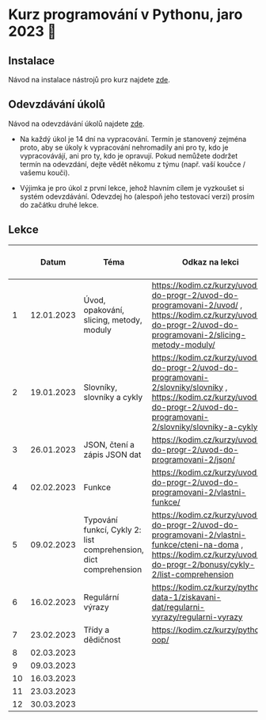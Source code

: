 # Kurz programování v Pythonu, jaro 2023 :snake:

## Instalace
Návod na instalace nástrojů pro kurz najdete [zde](./INSTALACE.md).

## Odevzdávání úkolů
Návod na odevzdávání úkolů najdete [zde](./ODEVZDAVANI-UKOLU.md).

* Na každý úkol je 14 dní na vypracování. Termín je stanovený zejména proto, aby se úkoly k vypracování nehromadily ani pro ty, kdo je vypracovávájí, ani pro ty, kdo je opravují. Pokud nemůžete dodržet termín na odevzdání, dejte vědět někomu z týmu (např. vaší koučce / vašemu kouči).

* Výjimka je pro úkol z první lekce, jehož hlavním cílem je vyzkoušet si systém odevzdávání. Odevzdej ho (alespoň jeho testovací verzi) prosím do začátku druhé lekce.


## Lekce

|    | Datum     | Téma             | Odkaz na lekci                                                           | Odkaz na úkol
| -- | --------- | ---------------- | ------------------------------------------------------------------------ | -------------
| 1  | 12.01.2023 | Úvod, opakování, slicing, metody, moduly | https://kodim.cz/kurzy/uvod-do-progr-2/uvod-do-programovani-2/uvod/ , https://kodim.cz/kurzy/uvod-do-progr-2/uvod-do-programovani-2/slicing-metody-moduly/ | [ukol-01](./ukoly/ukol-01.md)
| 2  | 19.01.2023 | Slovníky, slovníky a cykly | https://kodim.cz/kurzy/uvod-do-progr-2/uvod-do-programovani-2/slovniky/slovniky ,  https://kodim.cz/kurzy/uvod-do-progr-2/uvod-do-programovani-2/slovniky/slovniky-a-cykly  | [ukol-02](./ukoly/ukol-02.md)
| 3  | 26.01.2023 | JSON, čtení a zápis JSON dat | https://kodim.cz/kurzy/uvod-do-progr-2/uvod-do-programovani-2/json/ | [ukol-03](./ukoly/ukol-03.md)
| 4  | 02.02.2023 | Funkce | https://kodim.cz/kurzy/uvod-do-progr-2/uvod-do-programovani-2/vlastni-funkce/ | [ukol-04](./ukoly/ukol-04.md)
| 5  | 09.02.2023 | Typování funkcí, Cykly 2: list comprehension, dict comprehension | https://kodim.cz/kurzy/uvod-do-progr-2/uvod-do-programovani-2/vlastni-funkce/cteni-na-doma , https://kodim.cz/kurzy/uvod-do-progr-2/bonusy/cykly-2/list-comprehension | [ukol-05](./ukoly/ukol-05.md)
| 6  | 16.02.2023 | Regulární výrazy  | https://kodim.cz/kurzy/python-data-1/ziskavani-dat/regularni-vyrazy/regularni-vyrazy |
| 7  | 23.02.2023 | Třídy a dědičnost | https://kodim.cz/kurzy/python-oop/ | 
| 8  | 02.03.2023 |    | | 
| 9  | 09.03.2023 |    | | 
| 10 | 16.03.2023 |    | | 
| 11 | 23.03.2023 |    | | 
| 12 | 30.03.2023 |    | | 
